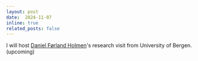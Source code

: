 ```yaml
---
layout: post
date:  2024-11-07
inline: true
related_posts: false
---
```


I will host [Daniel Førland Holmen](https://www4.uib.no/en/find-employees/Daniel.F%C3%B8rland.Holmen)'s research visit from University of Bergen. (upcoming)
